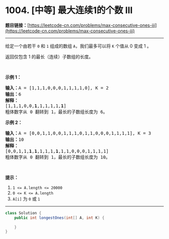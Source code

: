 # 1004. [中等] 最大连续1的个数 III

**题目链接：**[https://leetcode-cn.com/problems/max-consecutive-ones-iii](https://leetcode-cn.com/problems/max-consecutive-ones-iii)

---

<div class="content__1Y2H">
 <div class="notranslate">
  <p>给定一个由若干 <code>0</code> 和 <code>1</code> 组成的数组&nbsp;<code>A</code>，我们最多可以将&nbsp;<code>K</code>&nbsp;个值从 0 变成 1 。</p> 
  <p>返回仅包含 1 的最长（连续）子数组的长度。</p> 
  <p>&nbsp;</p> 
  <p><strong>示例 1：</strong></p> 
  <pre class="language-text"><strong>输入：</strong>A = [1,1,1,0,0,0,1,1,1,1,0], K = 2
<strong>输出：</strong>6
<strong>解释： </strong>
[1,1,1,0,0,<strong>1</strong>,1,1,1,1,<strong>1</strong>]
粗体数字从 0 翻转到 1，最长的子数组长度为 6。</pre> 
  <p><strong>示例 2：</strong></p> 
  <pre class="language-text"><strong>输入：</strong>A = [0,0,1,1,0,0,1,1,1,0,1,1,0,0,0,1,1,1,1], K = 3
<strong>输出：</strong>10
<strong>解释：</strong>
[0,0,1,1,<strong>1</strong>,<strong>1</strong>,1,1,1,<strong>1</strong>,1,1,0,0,0,1,1,1,1]
粗体数字从 0 翻转到 1，最长的子数组长度为 10。</pre> 
  <p>&nbsp;</p> 
  <p><strong>提示：</strong></p> 
  <ol> 
   <li><code>1 &lt;= A.length &lt;= 20000</code></li> 
   <li><code>0 &lt;= K &lt;= A.length</code></li> 
   <li><code>A[i]</code> 为&nbsp;<code>0</code>&nbsp;或&nbsp;<code>1</code>&nbsp;</li> 
  </ol> 
 </div>
</div>

---

```java
class Solution {
    public int longestOnes(int[] A, int K) {
        
    }
}
```